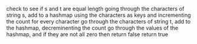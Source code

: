 check to see if s and t are equal length
going through the characters of string s, add to a hashmap using the characters as keys and incrementing the count for every character
go through the characters of string t, add to the hashmap, decreminenting the count
go through the values of the hashmap, and if they are not all zero then return false
return true